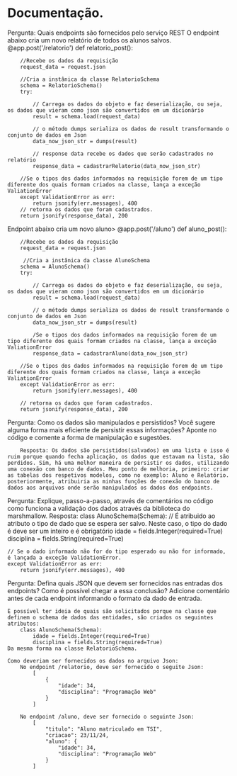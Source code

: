 # Documentação.
Pergunta: Quais endpoints são fornecidos pelo serviço REST
O endpoint abaixo cria um novo relatório de todos os alunos salvos. 
    @app.post('/relatorio')
    def relatorio_post():

        //Recebe os dados da requisição
        request_data = request.json

        //Cria a instânica da classe RelatorioSchema
        schema = RelatorioSchema()
        try:

            // Carrega os dados do objeto e faz deserialização, ou seja, os dados que vieram como json são convertidos em um dicionário
            result = schema.load(request_data)

            // o método dumps serializa os dados de result transformando o conjunto de dados em Json 
            data_now_json_str = dumps(result)

            // response data recebe os dados que serão cadastrados no relatório
            response_data = cadastrarRelatorio(data_now_json_str)

        //Se o tipos dos dados informados na requisição forem de um tipo diferente dos quais formam criados na classe, lança a exceção ValiationError
        except ValidationError as err:
            return jsonify(err.messages), 400
        // retorna os dados que foram cadastrados.
        return jsonify(response_data), 200

Endpoint abaixo cria um novo aluno>
    @app.post('/aluno')
    def aluno_post():

        //Recebe os dados da requisição
        request_data = request.json

         //Cria a instânica da classe AlunoSchema
        schema = AlunoSchema()
        try:

            // Carrega os dados do objeto e faz deserialização, ou seja, os dados que vieram como json são convertidos em um dicionário
            result = schema.load(request_data)

            // o método dumps serializa os dados de result transformando o conjunto de dados em Json
            data_now_json_str = dumps(result)

            /Se o tipos dos dados informados na requisição forem de um tipo diferente dos quais formam criados na classe, lança a exceção ValiationError
            response_data = cadastrarAluno(data_now_json_str)

        //Se o tipos dos dados informados na requisição forem de um tipo diferente dos quais formam criados na classe, lança a exceção ValiationError
        except ValidationError as err:
            return jsonify(err.messages), 400

        // retorna os dados que foram cadastrados.
        return jsonify(response_data), 200


Pergunta: Como os dados são manipulados e persistidos? Você sugere alguma forma mais eficiente de persistir essas informações? Aponte no código e comente a forma de manipulação e sugestões.

        Resposta: Os dados são persistidos(salvados) em uma lista e isso é ruim porque quando fecha aplicação, os dados que estavam na lista, são perdidos. Sim, há uma melhor maneira de persistir os dados, utilizando uma conexão com banco de dados. Meu ponto de melhoria, primeiro: criar as tabelas dos respetivos modelos, como no exemplo: Aluno e Relatório. posteriormente, atribuiria as minhas funções de conexão do banco de dados aos arquivos onde serão manipulados os dados dos endpoints.


Pergunta: Explique, passo-a-passo, através de comentários no código como funciona a validação dos dados através da biblioteca do marshmallow.
    Resposta: 
    class AlunoSchema(Schema):
    // É atribuido ao atributo o tipo de dado que se espera ser salvo. Neste caso, o tipo do dado é deve ser um inteiro e é obrigatório
    idade = fields.Integer(required=True)
    disciplina = fields.String(required=True)

    // Se o dado informado não for do tipo esperado ou não for informado, é lançada a exceção ValidationError. 
    except ValidationError as err:
        return jsonify(err.messages), 400


Pergunta: Defina quais JSON que devem ser fornecidos nas entradas dos endpoints? Como é possível chegar a essa conclusão? Adicione comentário antes de cada endpoint informando o formato da dado de entrada.

    É possível ter ideia de quais são solicitados porque na classe que definem o schema de dados das entidades, são criados os seguintes atributos:
        class AlunoSchema(Schema):
            idade = fields.Integer(required=True)
            disciplina = fields.String(required=True)
    Da mesma forma na classe RelatorioSchema. 

    Como deveriam ser fornecidos os dados no arquivo Json:
        No endpoint /relatorio, deve ser fornecido o seguite Json: 
            [
                {
                    "idade": 34,
                    "disciplina": "Programação Web"
                }
            ]

        No endpoint /aluno, deve ser fornecido o seguinte Json:
            [
                "titulo": "Aluno matriculado em TSI",
                "criacao": 23/11/24,
                "aluno": {
                    "idade": 34,
                    "disciplina": "Programação Web"
                }
            ]